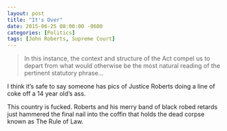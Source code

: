 ```yaml
---
layout: post
title: "It's Over"
date: 2015-06-25 08:00:00 -0600
categories: [Politics]
tags: [John Roberts, Supreme Court]
---
```


> In this instance, the context and structure of the Act compel us to depart from what would otherwise be the most natural reading of the pertinent statutory phrase…

I think it’s safe to say someone has pics of Justice Roberts doing a line of coke off a 14 year old’s ass.

This country is fucked. Roberts and his merry band of black robed retards just hammered the final nail into the coffin that holds the dead corpse known as The Rule of Law.
